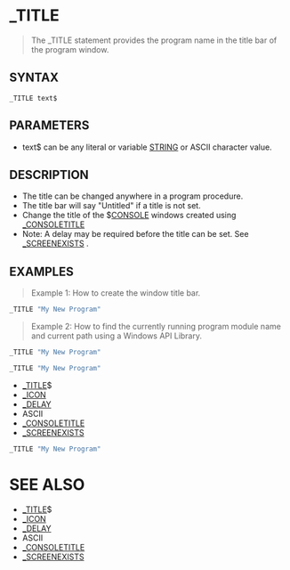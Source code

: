 # _TITLE
> The _TITLE statement provides the program name in the title bar of the program window.

## SYNTAX
`_TITLE text$`

## PARAMETERS
* text$ can be any literal or variable [STRING](STRING.md) or ASCII character value.


## DESCRIPTION
* The title can be changed anywhere in a program procedure.
* The title bar will say "Untitled" if a title is not set.
* Change the title of the $[CONSOLE](CONSOLE.md) windows created using [_CONSOLETITLE](_CONSOLETITLE.md)
* Note: A delay may be required before the title can be set. See [_SCREENEXISTS](_SCREENEXISTS.md) .


## EXAMPLES
> Example 1: How to create the window title bar.

```vb
_TITLE "My New Program"
```

> Example 2: How to find the currently running program module name and current path using a Windows API Library.

```vb
_TITLE "My New Program"
```


```vb
_TITLE "My New Program"
```

* [_TITLE](_TITLE.md)$
* [_ICON](_ICON.md)
* [_DELAY](_DELAY.md)
* ASCII
* [_CONSOLETITLE](_CONSOLETITLE.md)
* [_SCREENEXISTS](_SCREENEXISTS.md)

```vb
_TITLE "My New Program"
```



# SEE ALSO
* [_TITLE](_TITLE.md)$
* [_ICON](_ICON.md)
* [_DELAY](_DELAY.md)
* ASCII
* [_CONSOLETITLE](_CONSOLETITLE.md)
* [_SCREENEXISTS](_SCREENEXISTS.md)

